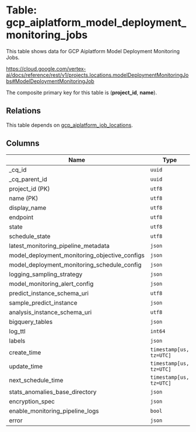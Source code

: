 # Table: gcp_aiplatform_model_deployment_monitoring_jobs

This table shows data for GCP Aiplatform Model Deployment Monitoring Jobs.

https://cloud.google.com/vertex-ai/docs/reference/rest/v1/projects.locations.modelDeploymentMonitoringJobs#ModelDeploymentMonitoringJob

The composite primary key for this table is (**project_id**, **name**).

## Relations

This table depends on [gcp_aiplatform_job_locations](gcp_aiplatform_job_locations).

## Columns

| Name          | Type          |
| ------------- | ------------- |
|_cq_id|`uuid`|
|_cq_parent_id|`uuid`|
|project_id (PK)|`utf8`|
|name (PK)|`utf8`|
|display_name|`utf8`|
|endpoint|`utf8`|
|state|`utf8`|
|schedule_state|`utf8`|
|latest_monitoring_pipeline_metadata|`json`|
|model_deployment_monitoring_objective_configs|`json`|
|model_deployment_monitoring_schedule_config|`json`|
|logging_sampling_strategy|`json`|
|model_monitoring_alert_config|`json`|
|predict_instance_schema_uri|`utf8`|
|sample_predict_instance|`json`|
|analysis_instance_schema_uri|`utf8`|
|bigquery_tables|`json`|
|log_ttl|`int64`|
|labels|`json`|
|create_time|`timestamp[us, tz=UTC]`|
|update_time|`timestamp[us, tz=UTC]`|
|next_schedule_time|`timestamp[us, tz=UTC]`|
|stats_anomalies_base_directory|`json`|
|encryption_spec|`json`|
|enable_monitoring_pipeline_logs|`bool`|
|error|`json`|